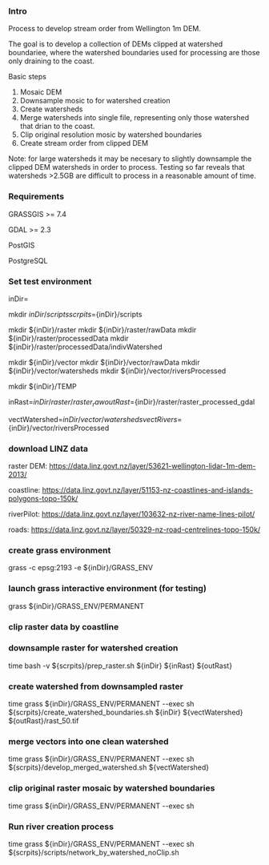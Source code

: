 ### Intro

Process to develop stream order from Wellington 1m DEM.

The goal is to develop a collection of DEMs clipped at watershed boundariee, where the watershed boundaries used for processing are those only draining to the coast.

Basic steps

1. Mosaic DEM
2. Downsample mosic to for watershed creation
3. Create watersheds
4. Merge watersheds into single file, representing only those watershed that drian to the coast.
5. Clip original resolution mosic by watershed boundaries
6. Create stream order from clipped DEM

Note: for large watersheds it may be necesary to slightly downsample the clipped DEM watersheds in order to process.  Testing so far reveals that watersheds >2.5GB are difficult to process in a reasonable amount of time. 

### Requirements

GRASSGIS >= 7.4

GDAL >= 2.3

PostGIS

PostgreSQL

### Set test environment
inDir=

mkdir ${inDir}/scripts
scrpits=${inDir}/scripts

mkdir ${inDir}/raster
mkdir ${inDir}/raster/rawData
mkdir ${inDir}/raster/processedData
mkdir ${inDir}/raster/processedData/indivWatershed

mkdir ${inDir}/vector
mkdir ${inDir}/vector/rawData
mkdir ${inDir}/vector/watersheds
mkdir ${inDir}/vector/riversProcessed

mkdir ${inDir}/TEMP

inRast=${inDir}/raster/raster_raw
outRast=${inDir}/raster/raster_processed_gdal

vectWatershed=${inDir}/vector/watersheds
vectRivers=${inDir}/vector/riversProcessed

### download LINZ data

raster DEM: https://data.linz.govt.nz/layer/53621-wellington-lidar-1m-dem-2013/

coastline: https://data.linz.govt.nz/layer/51153-nz-coastlines-and-islands-polygons-topo-150k/

riverPilot: https://data.linz.govt.nz/layer/103632-nz-river-name-lines-pilot/

roads: https://data.linz.govt.nz/layer/50329-nz-road-centrelines-topo-150k/

### create grass environment
grass -c epsg:2193 -e ${inDir}/GRASS_ENV

### launch grass interactive environment (for testing)

grass ${inDir}/GRASS_ENV/PERMANENT

### clip raster data by coastline
### downsample raster for watershed creation

time bash -v ${scrpits}/prep_raster.sh ${inDir} ${inRast} ${outRast}

### create watershed from downsampled raster

time grass ${inDir}/GRASS_ENV/PERMANENT --exec sh ${scrpits}/create_watershed_boundaries.sh ${inDir} ${vectWatershed} ${outRast}/rast_50.tif

### merge vectors into one clean watershed

time grass ${inDir}/GRASS_ENV/PERMANENT --exec sh ${scrpits}/develop_merged_watershed.sh ${vectWatershed}

### clip original raster mosaic by watershed boundaries

time grass ${inDir}/GRASS_ENV/PERMANENT --exec sh 

### Run river creation process

time grass ${inDir}/GRASS_ENV/PERMANENT --exec sh ${scrpits}/scripts/network_by_watershed_noClip.sh

	

